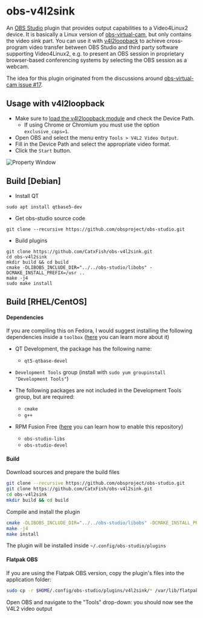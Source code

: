 # obs-v4l2sink

An [OBS Studio][obs-proj] plugin that provides output capabilities to a
Video4Linux2 device. It is basically a Linux version of [obs-virtual-cam][vcam],
but only contains the video sink part. You can use it with
[v4l2loopback][v4l2loopback] to achieve cross-program video transfer between OBS
Studio and third party software supporting Video4Linux2, e.g. to present an OBS
session in proprietary browser-based conferencing systems by selecting the OBS
session as a webcam.

The idea for this plugin originated from the discussions around [obs-virtual-cam
issue #17][vcam#17].

[obs-proj]: https://obsproject.com/
[vcam]: https://github.com/CatxFish/obs-virtual-cam
[v4l2loopback]: https://github.com/umlaeute/v4l2loopback
[vcam#17]: https://github.com/CatxFish/obs-virtual-cam/issues/17

## Usage with v4l2loopback

- Make sure to [load the v4l2loopback module][run-v4l2loopback] and check the Device Path.
  - If using Chrome or Chromium you must use the option `exclusive_caps=1`.
- Open OBS and select the menu entry `Tools > V4L2 Video Output`.
- Fill in the Device Path and select the appropriate video format.
- Click the `Start` button.

![Property Window](docs/property-window.png)

[run-v4l2loopback]: https://github.com/umlaeute/v4l2loopback#run

## Build [Debian]

- Install QT

```
sudo apt install qtbase5-dev
```

- Get obs-studio source code

```
git clone --recursive https://github.com/obsproject/obs-studio.git
```

- Build plugins

```
git clone https://github.com/CatxFish/obs-v4l2sink.git
cd obs-v4l2sink
mkdir build && cd build
cmake -DLIBOBS_INCLUDE_DIR="../../obs-studio/libobs" -DCMAKE_INSTALL_PREFIX=/usr ..
make -j4
sudo make install
```

## Build [RHEL/CentOS]

#### Dependencies

If you are compiling this on Fedora, I would suggest installing the following dependencies inside a `toolbox` ([here](https://fedoramagazine.org/a-quick-introduction-to-toolbox-on-fedora/) you can learn more about it)

- QT Development, the package has the following name:
    - `qt5-qtbase-devel`

- `Development Tools` group (install with `sudo yum groupinstall "Development Tools"`)

- The following packages are not included in the Development Tools group, but are required:
    - `cmake`
    - `g++`

- RPM Fusion Free ([here](https://rpmfusion.org/Configuration) you can learn how to enable this repository)
    - `obs-studio-libs`
    - `obs-studio-devel`


#### Build

Download sources and prepare the build files

```bash
git clone --recursive https://github.com/obsproject/obs-studio.git
git clone https://github.com/CatxFish/obs-v4l2sink.git
cd obs-v4l2sink
mkdir build && cd build
```

Compile and install the plugin

```bash
cmake -DLIBOBS_INCLUDE_DIR="../../obs-studio/libobs" -DCMAKE_INSTALL_PREFIX=/usr -DLIBOBS_LIB="/usr/lib64/libobs.so.0" -DCMAKE_INSTALL_PREFIX="${HOME}/.config/obs-studio/plugins/v4l2sink" ..
make -j4
make install
```

The plugin will be installed inside `~/.config/obs-studio/plugins`

#### Flatpak OBS

If you are using the Flatpak OBS version, copy the plugin's files into the application folder:

```bash
sudo cp -r $HOME/.config/obs-studio/plugins/v4l2sink/* /var/lib/flatpak/app/com.obsproject.Studio/x86_64/stable/active/files/
```

Open OBS and navigate to the "Tools" drop-down: you should now see the V4L2 video output
